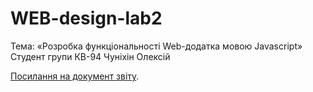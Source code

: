 # WEB-design-lab2
Тема: «Розробка функціональності Web-додатка мовою Javascript»
Cтудент групи КВ-94 Чуніхін Олексій

[Посилання на документ звіту](https://drive.google.com/file/d/1i3X9r4cab68i45rhsW0ycM0XOXnHKNz2/view?usp=sharing).

